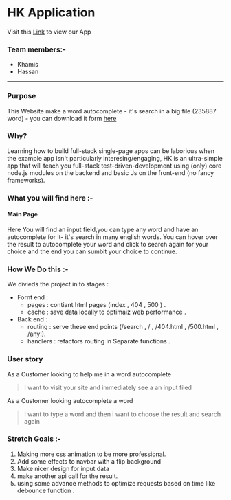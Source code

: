 # HK Application

Visit this [Link](https://hk-autocomplete.herokuapp.com/) to view our App

### Team members:-

- Khamis
- Hassan

---

### Purpose

This Website make a word autocomplete - it's search in a big file (235887 word) - you can download it form [here](https://github.com/dwyl/autocomplete/blob/master/words.txt)

### Why?
Learning how to build full-stack single-page apps can be laborious when the example app isn't particularly interesing/engaging, HK is an ultra-simple app that will teach you full-stack test-driven-development using (only) core node.js modules on the backend and basic Js on the front-end (no fancy frameworks).

### What you will find here :-

#### Main Page

Here You will find an input field,you can type any word and have an autocomplete for it- it's search in many english words.
You can hover over the result to autocomplete your word and click to search again for your choice and the end you can sumbit your choice to continue.

### How We Do this :-
We divieds the project in to stages :
- Fornt end : 
   - pages : contiant html pages (index , 404 , 500 ) .
   - cache : save data locally to optimaiz web performance .
- Back end : 
   - routing : serve these end points (/search , / , /404.html , /500.html , /any!).
   - handlers : refactors routing in Separate functions . 


### User story

As a Customer looking to help me in a word autocomplete 

> I want to visit your site and immediately see a an input filed

As a Customer looking autocomplete a word

> I want to type a word and then i want to choose the result and search again


### Stretch Goals :-

1. Making more css animation to be more professional.
2. Add some effects to navbar with a flip background
3. Make nicer design for input data
4. make another api call for the result.
5. using some advance methods to optimize requests based on time like debounce function .
